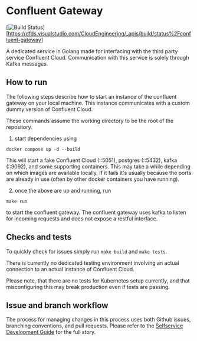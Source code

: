 # Confluent Gateway
[![Build Status](https://dfds.visualstudio.com/CloudEngineering/_apis/build/status%2Fconfluent-gateway)][https://dfds.visualstudio.com/CloudEngineering/_apis/build/status%2Fconfluent-gateway]

A dedicated service in Golang made for interfacing with the third party service Confluent Cloud.
Communication with this service is solely through Kafka messages.

## How to run
The following steps describe how to start an instance of the confluent gateway on your local machine.
This instance communicates with a custom dummy version of Confluent Cloud.

These commands assume the working directory to be the root of the repository.

1. start dependencies using
```
docker compose up -d --build
```

This will start a fake Confluent Cloud (::5051), postgres (::5432), kafka (::9092), and some supporting containers.
This may take a while depending on which images are available locally.
If it fails it's usually because the ports are already in use (often by other docker containers you have running).


2. once the above are up and running, run
```
make run
```
to start the confluent gateway.
The confluent gateway uses kafka to listen for incoming requests and does not expose a restful interface.

## Checks and tests
To quickly check for issues simply run ```make build``` and ```make tests```.

There is currently no dedicated testing environment involving an actual connection to an actual instance of Confluent Cloud.

Please note, that there are no tests for Kubernetes setup currently, and that misconfiguring this may break production even if tests are passing.

## Issue and branch workflow
The process for managing changes in this process uses both Github issues, branching conventions, and pull requests.
Please refer to the [Selfservice Development Guide](https://wiki.dfds.cloud/en/ce-private/selfservice/development) for the full story.

